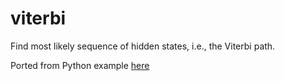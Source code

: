 viterbi
=======

Find most likely sequence of hidden states, i.e., the Viterbi path.

Ported from Python example [here](http://en.wikipedia.org/wiki/Viterbi_algorithm#Example)
